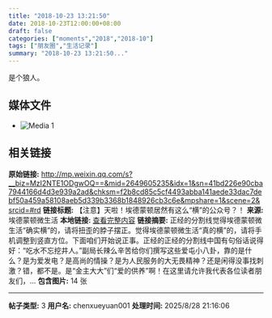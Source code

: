 ```yaml
---
title: "2018-10-23 13:21:50"
date: 2018-10-23T12:00:00+08:00
draft: false
categories: ["moments","2018","2018-10"]
tags: ["朋友圈","生活记录"]
summary: "2018-10-23 13:21:50..."
---
```


是个狼人。

## 媒体文件

- ![Media 1](/Moments/photos/2018-10-23/201810231321500.jpg)

## 相关链接

**原始链接:** http://mp.weixin.qq.com/s?__biz=MzI2NTE1ODgwOQ==&mid=2649605235&idx=1&sn=41bd226e90cba7944166d4d3e939a2ad&chksm=f2b8cd85c5cf4493abba141aede33dac7debf50a459a58108aeb5d339b3368b1848926cb3c6e&mpshare=1&scene=2&srcid=#rd
**链接标题:** 【注意】天啦！埃德蒙顿居然有这么“横”的公众号？！
**来源:** 埃德蒙顿微生活
**本地链接:** [查看完整内容](/link_content/2018/10/2018-10-23-2/link_content/)
**链接摘要:** 正经的分割线觉得埃德蒙顿微生活“确实横”的，请将扭歪的脖子摆正。觉得埃德蒙顿微生活“真的横”的，请将手机调整到竖直方位。下面咱们开始说正事。正经的正经的分割线中国有句俗话说得好：“吃水不忘挖井人。”副局长辣么辛苦给你们撰写这些爱屯小八卦，靠的是什么？是为爱发电？是高尚的情操？是为人民服务的大无畏精神？还是闲得没事找刺激？错，都不是。是“金主大大”们“爱的供养”啊！在这里请允许我代表各位读者朋友们，...
**包含图片:** 14 张

---

**帖子类型:** 3
**用户名:** chenxueyuan001
**处理时间:** 2025/8/28 21:16:06